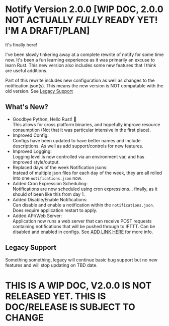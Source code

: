 # Notify Version 2.0.0 [WIP DOC, 2.0.0 NOT ACTUALLY *FULLY* READY YET! I'M A DRAFT/PLAN]
It's finally here!

I've been slowly tinkering away at a complete rewrite of notify for some time now. It's been a fun learning experience as it was primarily an excuse to learn Rust. This new version also includes some new features that I think are useful additions.

Part of this rewrite includes new configuration as well as changes to the notification json(s). This means the new version is NOT compatable with the old version. See [Legacy Support](##-legacy-support)

## What's New?
  - Goodbye Python, Hello Rust! 🦀 <br> This allows for cross platform binaries, and hopefully improve resource consumption (Not that it was particular intensive in the first place).
  - Improved Config: <br> Configs have been updated to have better names and include descriptions. As well as add support/controls for new features.
  - Improved Logging: <br> Logging level is now controlled via an environment var, and has improved style/output.
  - Replaced days of the week Notification jsons: <br> Instead of multiple json files for each day of the week, they are all rolled into one `notifications.json` now.
  - Added Cron Expression Scheduling: <br> Notifications are now scheduled using cron expressions... finally, as it should of been like this from day 1.
  - Added Disable/Enable Notifications: <br> Can disable and enable a notification within the `notifications.json`. Does require application restart to apply.
  - Added API/Web Server: <br> Application now runs a web server that can receive POST requests containing notifications that will be pushed through to IFTTT. Can be disabled and enabled in configs. See [ADD LINK HERE]() for more info.

## Legacy Support

Something something, legacy will continue basic bug support but no new features and will stop updating on TBD date.

# THIS IS A WIP DOC, V2.0.0 IS NOT RELEASED YET. THIS IS DOC/RELEASE IS SUBJECT TO CHANGE
